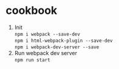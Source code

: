 # cookbook

1. Init  
`npm i webpack --save-dev`  
`npm i html-webpack-plugin --save-dev`  
`npm i webpack-dev-server --save`  
1. Run webpack dev server  
`npm run start`  
